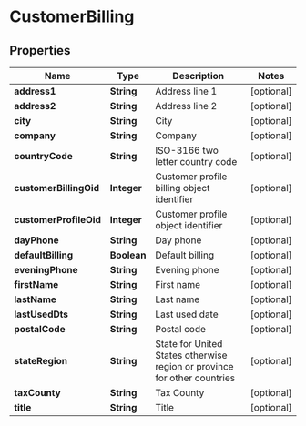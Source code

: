 
# CustomerBilling

## Properties
Name | Type | Description | Notes
------------ | ------------- | ------------- | -------------
**address1** | **String** | Address line 1 |  [optional]
**address2** | **String** | Address line 2 |  [optional]
**city** | **String** | City |  [optional]
**company** | **String** | Company |  [optional]
**countryCode** | **String** | ISO-3166 two letter country code |  [optional]
**customerBillingOid** | **Integer** | Customer profile billing object identifier |  [optional]
**customerProfileOid** | **Integer** | Customer profile object identifier |  [optional]
**dayPhone** | **String** | Day phone |  [optional]
**defaultBilling** | **Boolean** | Default billing |  [optional]
**eveningPhone** | **String** | Evening phone |  [optional]
**firstName** | **String** | First name |  [optional]
**lastName** | **String** | Last name |  [optional]
**lastUsedDts** | **String** | Last used date |  [optional]
**postalCode** | **String** | Postal code |  [optional]
**stateRegion** | **String** | State for United States otherwise region or province for other countries |  [optional]
**taxCounty** | **String** | Tax County |  [optional]
**title** | **String** | Title |  [optional]




